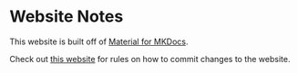 # Website Notes

This website is built off of [Material for MKDocs]. 

[Material for MKDocs]: https://squidfunk.github.io/mkdocs-material/

Check out [this website] for rules on how to commit changes to the website.

[this website]: https://gist.github.com/Zekfad/f51cb06ac76e2457f11c80ed705c95a3
